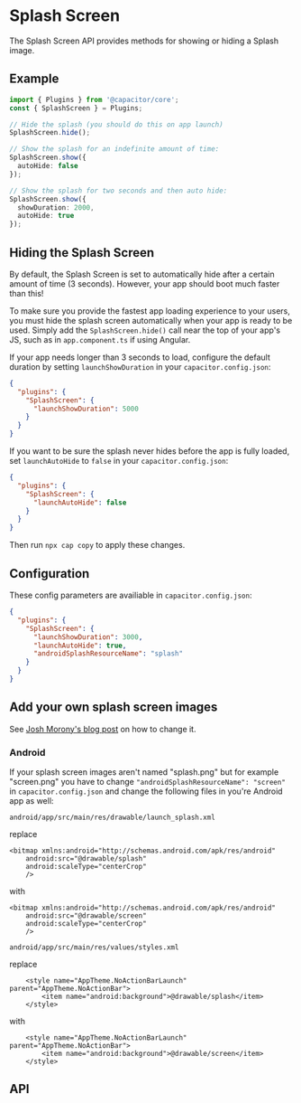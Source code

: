 <plugin-api index="true" name="splash-screen"></plugin-api>

# Splash Screen

The Splash Screen API provides methods for showing or hiding a Splash image.

## Example

```typescript
import { Plugins } from '@capacitor/core';
const { SplashScreen } = Plugins;

// Hide the splash (you should do this on app launch)
SplashScreen.hide();

// Show the splash for an indefinite amount of time:
SplashScreen.show({
  autoHide: false
});

// Show the splash for two seconds and then auto hide:
SplashScreen.show({
  showDuration: 2000,
  autoHide: true
});
```

## Hiding the Splash Screen

By default, the Splash Screen is set to automatically hide after a certain amount of time (3 seconds). However, your
app should boot much faster than this!

To make sure you provide the fastest app loading experience to your users, you must hide the splash screen automatically when your app is ready to be used. Simply add the `SplashScreen.hide()` call near the top of your app's JS, such as in `app.component.ts` if using Angular.

If your app needs longer than 3 seconds to load, configure the default duration by setting `launchShowDuration` in your `capacitor.config.json`:

```json
{
  "plugins": {
    "SplashScreen": {
      "launchShowDuration": 5000
    }
  }
}
```

If you want to be sure the splash never hides before the app is fully loaded, set `launchAutoHide` to `false` in your `capacitor.config.json`:

```json
{
  "plugins": {
    "SplashScreen": {
      "launchAutoHide": false
    }
  }
}
```

Then run `npx cap copy` to apply these changes.

## Configuration

These config parameters are availiable in `capacitor.config.json`:

```json
{
  "plugins": {
    "SplashScreen": {
      "launchShowDuration": 3000,
      "launchAutoHide": true,
      "androidSplashResourceName": "splash"
    }
  }
}
```

## Add your own splash screen images

See [Josh Morony's blog post](https://www.joshmorony.com/adding-icons-splash-screens-launch-images-to-capacitor-projects/) on how to change it. 

### Android

If your splash screen images aren't named "splash.png" but for example "screen.png" you have to change `"androidSplashResourceName": "screen"` in `capacitor.config.json` and change the following files in you're Android app as well:

`android/app/src/main/res/drawable/launch_splash.xml` 

replace
```
<bitmap xmlns:android="http://schemas.android.com/apk/res/android"
    android:src="@drawable/splash"
    android:scaleType="centerCrop"
    />
```
with
```
<bitmap xmlns:android="http://schemas.android.com/apk/res/android"
    android:src="@drawable/screen"
    android:scaleType="centerCrop"
    />
```

`android/app/src/main/res/values/styles.xml` 

replace
```
    <style name="AppTheme.NoActionBarLaunch" parent="AppTheme.NoActionBar">
        <item name="android:background">@drawable/splash</item>
    </style>
```
with
```
    <style name="AppTheme.NoActionBarLaunch" parent="AppTheme.NoActionBar">
        <item name="android:background">@drawable/screen</item>
    </style>
```

## API

<plugin-api name="splash-screen"></plugin-api>
